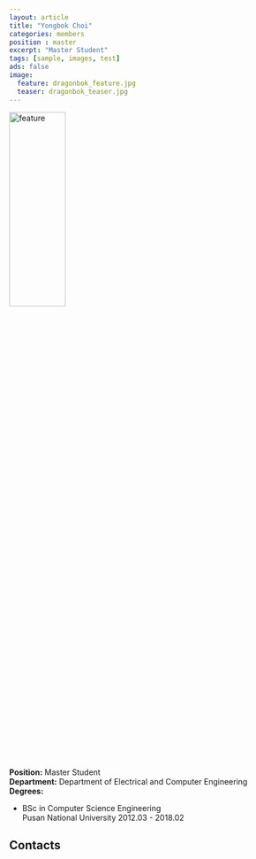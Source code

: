 ```yaml
---
layout: article
title: "Yongbok Choi"
categories: members
position : master
excerpt: "Master Student"
tags: [sample, images, test]
ads: false
image:
  feature: dragonbok_feature.jpg
  teaser: dragonbok_teaser.jpg
---
```


<div><img style="width: 45%; height: 30%" src="{{ site.baseurl }}/images/{{ page.image.feature }}" alt="feature" ></div>

**Position:** Master Student <br/>
**Department:** Department of Electrical and Computer Engineering <br/>
**Degrees:** <br/>
* BSc in Computer Science Engineering <br/>
Pusan National University 2012.03 - 2018.02

## Contacts


